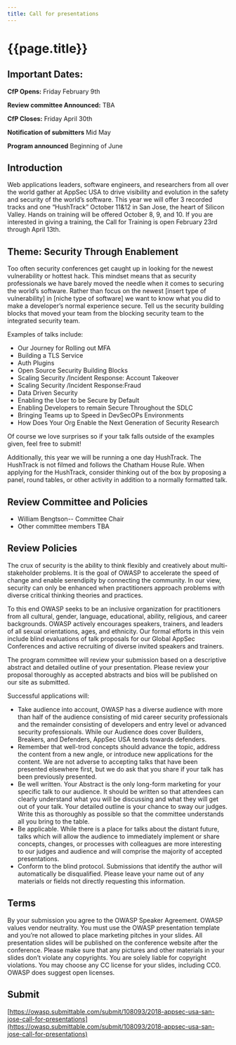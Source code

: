 ```yaml
---
title: Call for presentations
---
```

# {{page.title}}

## Important Dates:

**CfP Opens:** Friday February 9th

**Review committee Announced:** TBA

**CfP Closes:**  Friday April 30th

**Notification of submitters** Mid May

**Program announced**  Beginning of June

## Introduction

Web applications leaders, software engineers, and researchers from all over the world gather at AppSec USA to drive visibility and evolution in the safety and security of the world’s software. This year we will offer 3 recorded tracks and one “HushTrack” October 11&12 in San Jose, the heart of Silicon Valley.  Hands on training will be offered October 8, 9, and 10.  If you are interested in giving a training, the Call for Training is open February 23rd through April 13th.

## Theme:  Security Through Enablement

Too often security conferences get caught up in looking for the newest vulnerability or hottest hack.  This mindset means that as security professionals we have barely moved the needle when it comes to securing the world’s software. Rather than focus on the newest [insert type of vulnerability] in [niche type of software] we want to know what you did to make a developer’s normal experience secure. Tell us the security building blocks that moved your team from the blocking security team to the integrated security team.


Examples of talks include:

* Our Journey for Rolling out MFA
* Building a TLS Service
* Auth Plugins
* Open Source Security Building Blocks
* Scaling Security /Incident Response: Account Takeover
* Scaling Security /Incident Response:Fraud
* Data Driven Security
* Enabling the User to be Secure by Default
* Enabling Developers to remain Secure Throughout the SDLC
* Bringing Teams up to Speed in DevSecOPs Environments
* How Does Your Org Enable the Next Generation of Security Research

Of course we love surprises so if your talk falls outside of the examples given, feel free to submit!

Additionally, this year we will be running a one day HushTrack.  The HushTrack is not filmed and follows the Chatham House Rule.  When applying for the HushTrack, consider thinking out of the box by proposing a panel, round tables, or other activity in addition to a normally formatted talk.

## Review Committee and Policies

* William Bengtson-- Committee Chair
* Other committee members TBA

## Review Policies

The crux of security is the ability to think flexibly and creatively about multi-stakeholder problems. It is the goal of OWASP to accelerate the speed of change and enable serendipity by connecting the community.  In our view, security can only be enhanced when practitioners approach problems with diverse critical thinking theories and practices.

To this end OWASP seeks to be an inclusive organization for practitioners from all cultural, gender, language, educational, ability, religious, and career backgrounds.  OWASP actively encourages speakers, trainers, and leaders of all sexual orientations, ages, and ethnicity.  Our formal efforts in this vein include blind evaluations of talk proposals for our Global AppSec Conferences and active recruiting of diverse invited speakers and trainers.

The program committee will review your submission based on a descriptive abstract and detailed outline of your presentation. Please review your proposal thoroughly as accepted abstracts and bios will be published on our site as submitted.

Successful applications will:

* Take audience into account, OWASP has a diverse audience with more than half of the audience consisting of mid career security professionals and the remainder consisting of developers and entry level or advanced security professionals. While our Audience does cover Builders, Breakers, and Defenders, AppSec USA tends towards defenders.
* Remember that well-trod concepts should advance the topic, address the content from a new angle, or introduce new applications for the content. We are not adverse to accepting talks that have been presented elsewhere first, but we do ask that you share if your talk has been previously presented.
* Be well written.  Your Abstract is the only long-form marketing for your specific talk to our audience.  It should be written so that attendees can clearly understand what you will be discussing and what they will get out of your talk.  Your detailed outline is your chance to sway our judges.  Write this as thoroughly as possible so that the committee understands all you bring to the table.
* Be applicable. While there is a place for talks about the distant future, talks which will allow the audience to immediately implement or share concepts, changes, or processes with colleagues are more interesting to our judges and audience and will comprise the majority of accepted presentations.
* Conform to the blind protocol.  Submissions that identify the author will automatically be disqualified. Please leave your name out of any materials or fields not directly requesting this information.

## Terms

By your submission you agree to the OWASP Speaker Agreement.  OWASP values vendor neutrality. You must use the OWASP presentation template and you’re not allowed to place marketing pitches in your slides. All presentation slides will be published on the conference website after the conference. Please make sure that any pictures and other materials in your slides don’t violate any copyrights. You are solely liable for copyright violations. You may choose any CC license for your slides, including CC0. OWASP does suggest open licenses.

## Submit
[https://owasp.submittable.com/submit/108093/2018-appsec-usa-san-jose-call-for-presentations](https://owasp.submittable.com/submit/108093/2018-appsec-usa-san-jose-call-for-presentations)



